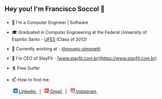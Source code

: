 ## Hey you! I'm Francisco Soccol 👋
### 

- 🚀 I'm a Computer Engineer | Software

- 🎓 Graduated in Computer Engineering at the Federal University of Espírito Santo - [UFES](http://www.ufes.br/) (Class of 2012)

- 🏢 Currently working at - [@moveis-simonetti](https://github.com/moveis-simonetti)

- 🔭 I'm CEO of StayFit - [www.stayfit.com.br](https://www.stayfit.com.br)

- 🏄 Free Surfer

- 📫 How to find me: <br>

&nbsp;&nbsp;&nbsp;&nbsp;&nbsp;&nbsp;
<a href="https://www.linkedin.com/in/francisco-junior-soccol-16ba2213a/"><img src = "https://github.com/soccolfrancisco/soccolfrancisco/blob/master/icon/linkedin.svg" height=15px width=15px target="_blank"> Linkedin </a>&nbsp;&nbsp;|&nbsp;&nbsp;
<a href="mailto:franciscosoccol@gmail.com"><img src="https://github.com/soccolfrancisco/soccolfrancisco/blob/master/icon/gmail.svg" height=15px width=15px target="_blank"> Gmail </a>&nbsp;&nbsp;|&nbsp;&nbsp;
<a href="https://www.instagram.com/franciscosoccol/"><img src="https://github.com/soccolfrancisco/soccolfrancisco/blob/master/icon/instagram.svg" height=15px width=15px target="_blank"> Instagram </a>&nbsp;&nbsp; 
##

[comment]: <> (### Acompanhe as Estatísticas do Github 🏆)

[comment]: <> ([My Github Status]&#40;https://github-readme-stats.vercel.app/api?username=soccolfrancisco&count_private=false&show_icons=true&title_color=fff&icon_color=79ff97&text_color=9f9f9f&bg_color=151515&#41;)

